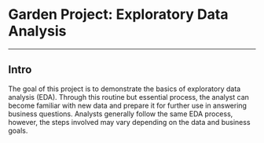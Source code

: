# Garden Project: Exploratory Data Analysis

---

## Intro

The goal of this project is to demonstrate the basics of exploratory data analysis (EDA).
Through this routine but essential process, the analyst can become familiar with new data
and prepare it for further use in answering business questions. Analysts generally follow
the same EDA process, however, the steps involved may vary depending on the data and business goals.
